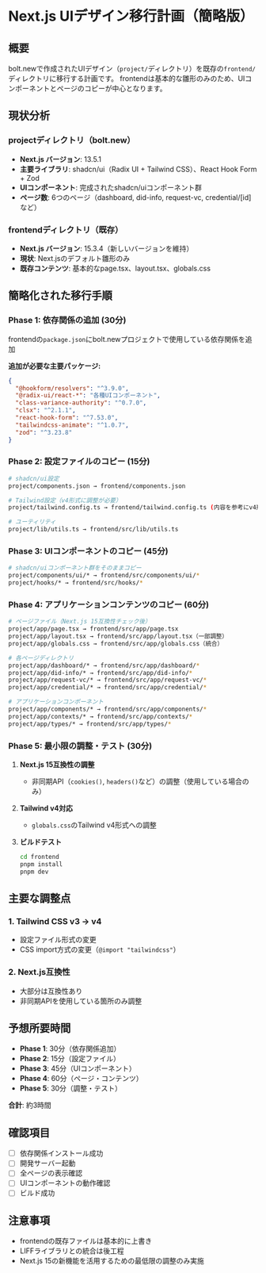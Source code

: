 # Next.js UIデザイン移行計画（簡略版）

## 概要
bolt.newで作成されたUIデザイン（`project/`ディレクトリ）を既存の`frontend/`ディレクトリに移行する計画です。
frontendは基本的な雛形のみのため、UIコンポーネントとページのコピーが中心となります。

## 現状分析

### projectディレクトリ（bolt.new）
- **Next.js バージョン**: 13.5.1
- **主要ライブラリ**: shadcn/ui（Radix UI + Tailwind CSS）、React Hook Form + Zod
- **UIコンポーネント**: 完成されたshadcn/uiコンポーネント群
- **ページ数**: 6つのページ（dashboard, did-info, request-vc, credential/[id]など）

### frontendディレクトリ（既存）
- **Next.js バージョン**: 15.3.4（新しいバージョンを維持）
- **現状**: Next.jsのデフォルト雛形のみ
- **既存コンテンツ**: 基本的なpage.tsx、layout.tsx、globals.css

## 簡略化された移行手順

### Phase 1: 依存関係の追加 (30分)
frontendの`package.json`にbolt.newプロジェクトで使用している依存関係を追加

**追加が必要な主要パッケージ:**
```json
{
  "@hookform/resolvers": "^3.9.0",
  "@radix-ui/react-*": "各種UIコンポーネント",
  "class-variance-authority": "^0.7.0",
  "clsx": "^2.1.1",
  "react-hook-form": "^7.53.0",
  "tailwindcss-animate": "^1.0.7",
  "zod": "^3.23.8"
}
```

### Phase 2: 設定ファイルのコピー (15分)
```bash
# shadcn/ui設定
project/components.json → frontend/components.json

# Tailwind設定（v4形式に調整が必要）
project/tailwind.config.ts → frontend/tailwind.config.ts (内容を参考にv4形式で作成)

# ユーティリティ
project/lib/utils.ts → frontend/src/lib/utils.ts
```

### Phase 3: UIコンポーネントのコピー (45分)
```bash
# shadcn/uiコンポーネント群をそのままコピー
project/components/ui/* → frontend/src/components/ui/*
project/hooks/* → frontend/src/hooks/*
```

### Phase 4: アプリケーションコンテンツのコピー (60分)
```bash
# ページファイル（Next.js 15互換性チェック後）
project/app/page.tsx → frontend/src/app/page.tsx
project/app/layout.tsx → frontend/src/app/layout.tsx（一部調整）
project/app/globals.css → frontend/src/app/globals.css（統合）

# 各ページディレクトリ
project/app/dashboard/* → frontend/src/app/dashboard/*
project/app/did-info/* → frontend/src/app/did-info/*
project/app/request-vc/* → frontend/src/app/request-vc/*
project/app/credential/* → frontend/src/app/credential/*

# アプリケーションコンポーネント
project/app/components/* → frontend/src/app/components/*
project/app/contexts/* → frontend/src/app/contexts/*
project/app/types/* → frontend/src/app/types/*
```

### Phase 5: 最小限の調整・テスト (30分)
1. **Next.js 15互換性の調整**
   - 非同期API（`cookies()`, `headers()`など）の調整（使用している場合のみ）
   
2. **Tailwind v4対応**
   - `globals.css`のTailwind v4形式への調整
   
3. **ビルドテスト**
   ```bash
   cd frontend
   pnpm install
   pnpm dev
   ```

## 主要な調整点

### 1. Tailwind CSS v3 → v4
- 設定ファイル形式の変更
- CSS import方式の変更（`@import "tailwindcss"`）

### 2. Next.js互換性
- 大部分は互換性あり
- 非同期APIを使用している箇所のみ調整

## 予想所要時間
- **Phase 1**: 30分（依存関係追加）
- **Phase 2**: 15分（設定ファイル）
- **Phase 3**: 45分（UIコンポーネント）
- **Phase 4**: 60分（ページ・コンテンツ）
- **Phase 5**: 30分（調整・テスト）

**合計**: 約3時間

## 確認項目
- [ ] 依存関係インストール成功
- [ ] 開発サーバー起動
- [ ] 全ページの表示確認
- [ ] UIコンポーネントの動作確認
- [ ] ビルド成功

## 注意事項
- frontendの既存ファイルは基本的に上書き
- LIFFライブラリとの統合は後工程
- Next.js 15の新機能を活用するための最低限の調整のみ実施